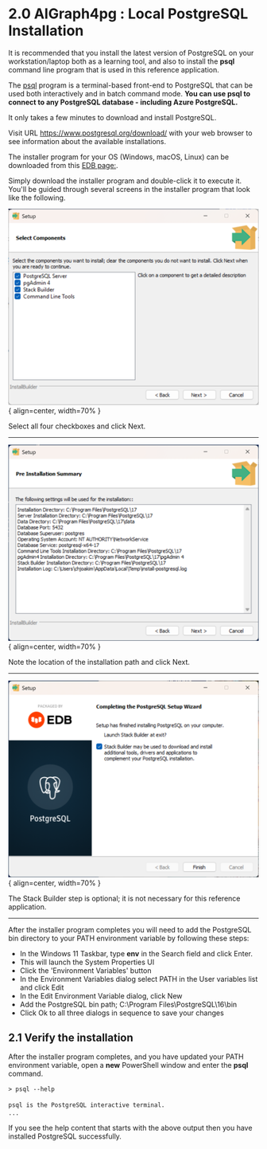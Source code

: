 # 2.0 AIGraph4pg : Local PostgreSQL Installation

It is recommended that you install the latest version of PostgreSQL
on your workstation/laptop both as a learning tool, and also
to install the **psql** command line program that is used
in this reference application.

The [psql](https://www.postgresql.org/docs/current/app-psql.html)
program is a terminal-based front-end to PostgreSQL that can be
used both interactively and in batch command mode.
**You can use psql to connect to any PostgreSQL database - including Azure PostgreSQL.**

It only takes a few minutes to download and install PostgreSQL.

Visit URL https://www.postgresql.org/download/ with your web browser
to see information about the available installations.

The installer program for your OS (Windows, macOS, Linux) can be downloaded from this
[EDB page:](https://www.enterprisedb.com/downloads/postgres-postgresql-downloads).

Simply download the installer program and double-click it to execute it.
You'll be guided through several screens in the installer program that look
like the following.

![](img/local-pg-setup-1.png){ align=center, width=70% }


Select all four checkboxes and click Next.

---

![](img/local-pg-setup-2.png){ align=center, width=70% }


Note the location of the installation path and click Next.

---

![](img/local-pg-setup-3.png){ align=center, width=70% }


The Stack Builder step is optional; it is not necessary
for this reference application.

---

After the installer program completes you will need to add the
PostgreSQL bin directory to your PATH environment variable by
following these steps:

- In the Windows 11 Taskbar, type **env** in the Search field and click Enter.
- This will launch the System Properties UI
- Click the 'Environment Variables' button
- In the Environment Variables dialog select PATH in the User variables list and click Edit
- In the Edit Environment Variable dialog, click New
- Add the PostgreSQL bin path; C:\Program Files\PostgreSQL\16\bin
- Click Ok to all three dialogs in sequence to save your changes

## 2.1 Verify the installation

After the installer program completes, and you have updated your PATH
environment variable, open a **new** PowerShell window and enter 
the **psql** command.

```
> psql --help

psql is the PostgreSQL interactive terminal.
... 
```

If you see the help content that starts with the above output
then you have installed PostgreSQL successfully.
